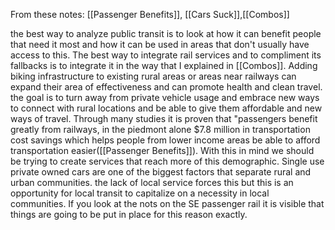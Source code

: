 From these notes: [[Passenger Benefits]], [[Cars Suck]],[[Combos]]

the best way to analyze public transit is to look at how it can benefit people that need it most and how it can be used in areas that don't usually have access to this. The best way to integrate rail services and to compliment its fallbacks is to integrate it in the way that I explained in [[Combos]]. Adding biking infrastructure to existing rural areas or areas near railways can expand their area of effectiveness and can promote health and clean travel. the goal is to turn away from private vehicle usage and embrace new ways to connect with rural locations and be able to give them affordable and new ways of travel. Through many studies it is proven that "passengers benefit greatly from railways, in the piedmont alone $7.8 million in transportation cost savings which helps people from lower income areas be able to afford transportation easier([[Passenger Benefits]]). With this in mind we should be trying to create services that reach more of this demographic. Single use private owned cars are one of the biggest factors that separate rural and urban communities. the lack of local service forces this but this is an opportunity for local transit to capitalize on a necessity in local communities. If you look at the nots on the SE passenger rail it is visible that things are going to be put in place for this reason exactly.




